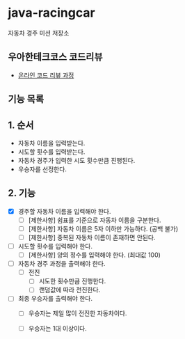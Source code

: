 # java-racingcar

자동차 경주 미션 저장소

## 우아한테크코스 코드리뷰

- [온라인 코드 리뷰 과정](https://github.com/woowacourse/woowacourse-docs/blob/master/maincourse/README.md)



## 기능 목록

## 1. 순서

- 자동차 이름을 입력받는다.
- 시도할 횟수를 입력받는다.
- 자동차 경주가 입력한 시도 횟수만큼 진행된다.
- 우승자를 선정한다.


## 2. 기능
  - [x] 경주할 자동차 이름을 입력해야 한다.
    - [ ] [제한사항] 쉼표를 기준으로 자동차 이름을 구분한다.
    - [ ] [제한사항] 자동차 이름은 5자 이하만 가능하다. (공백 불가)
    - [ ] [제한사항] 중복된 자동차 이름이 존재하면 안된다.
  - [ ] 시도할 횟수를 입력해야 한다.
    - [ ] [제한사항] 양의 정수를 입력해야 한다. (최대값 100)
  - [ ] 자동차 경주 과정을 출력해야 한다.
    - [ ] 전진
      - [ ] 시도한 횟수만큼 진행한다.
      - [ ] 랜덤값에 따라 전진한다.
  - [ ] 최종 우승자를 출력해야 한다.
    - [ ] 우승자는 제일 많이 전진한 자동차이다.
    - [ ] 우승자는 1대 이상이다.

